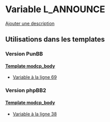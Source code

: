 # Variable L_ANNOUNCE
[Ajouter une description](https://fa-tvars.appspot.com/var/L_ANNOUNCE)

## Utilisations dans les templates

### Version PunBB

#### [Template modcp_body](punbb/modcp_body.md#readme)
* [Variable &agrave; la ligne 69](../punbb/modcp_body.tpl#L69)

### Version phpBB2

#### [Template modcp_body](subsilver/modcp_body.md#readme)
* [Variable &agrave; la ligne 38](../subsilver/modcp_body.tpl#L38)